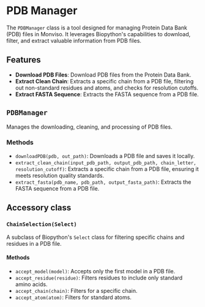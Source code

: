 # PDB Manager

The `PDBManager` class is a tool designed for managing Protein Data Bank (PDB) files in Monviso. It leverages Biopython's capabilities to download, filter, and extract valuable information from PDB files. 

## Features

- **Download PDB Files**: Download PDB files from the Protein Data Bank.
- **Extract Clean Chain**: Extracts a specific chain from a PDB file, filtering out non-standard residues and atoms, and checks for resolution cutoffs.
- **Extract FASTA Sequence**: Extracts the FASTA sequence from a PDB file.

## `PDBManager`

Manages the downloading, cleaning, and processing of PDB files.

### Methods

- `downloadPDB(pdb, out_path)`: Downloads a PDB file and saves it locally.
- `extract_clean_chain(input_pdb_path, output_pdb_path, chain_letter, resolution_cutoff)`: Extracts a specific chain from a PDB file, ensuring it meets resolution quality standards.
- `extract_fasta(pdb_name, pdb_path, output_fasta_path)`: Extracts the FASTA sequence from a PDB file.


## Accessory class

### `ChainSelection(Select)`

A subclass of Biopython's `Select` class for filtering specific chains and residues in a PDB file.

#### Methods

- `accept_model(model)`: Accepts only the first model in a PDB file.
- `accept_residue(residue)`: Filters residues to include only standard amino acids.
- `accept_chain(chain)`: Filters for a specific chain.
- `accept_atom(atom)`: Filters for standard atoms.
